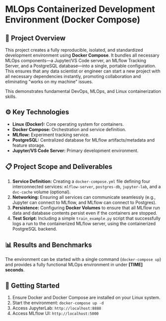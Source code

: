 # MLOps Containerized Development Environment (Docker Compose)

## 🚀 Project Overview
This project creates a fully reproducible, isolated, and standardized development environment using **Docker Compose**. It bundles all necessary MLOps components—a Jupyter/VS Code server, an MLflow Tracking Server, and a PostgreSQL database—into a single, portable configuration. This ensures that any data scientist or engineer can start a new project with all necessary dependencies instantly, promoting collaboration and eliminating "works on my machine" issues.

This demonstrates fundamental DevOps, MLOps, and Linux containerization skills.

## ⚙️ Key Technologies
* **Linux (Docker):** Core operating system for containers.
* **Docker Compose:** Orchestration and service definition.
* **MLflow:** Experiment tracking service.
* **PostgreSQL:** Centralized database for MLflow artifacts/metadata and feature storage.
* **Jupyter/VS Code Server:** Primary development environment.

## 📋 Project Scope and Deliverables
1.  **Service Definition:** Creating a `docker-compose.yml` file defining four interconnected services: `mlflow-server`, `postgres-db`, `jupyter-lab`, and a `dvc-cache` volume (optional).
2.  **Networking:** Ensuring all services can communicate seamlessly (e.g., Jupyter can connect to MLflow, and MLflow can connect to Postgres).
3.  **Persistence:** Configuring **Docker Volumes** to ensure that all MLflow run data and database contents persist even if the containers are stopped.
4.  **Test Script:** Including a simple `train_example.py` script that successfully logs a run to the containerized MLflow server, using the containerized PostgreSQL backend.

## 📊 Results and Benchmarks
The environment can be started with a single command (`docker-compose up`) and provides a fully functional MLOps environment in under **[TIME] seconds**.

## 🏃 Getting Started
1.  Ensure Docker and Docker Compose are installed on your Linux system.
2.  Start the environment: `docker-compose up -d`
3.  Access JupyterLab: `http://localhost:8888`
4.  Access MLflow UI: `http://localhost:5000`
